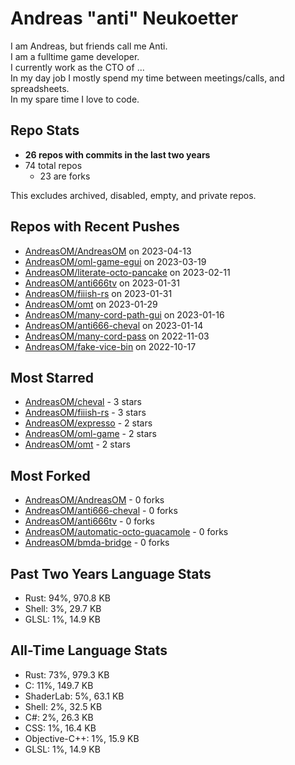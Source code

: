 
# Andreas "anti" Neukoetter

I am Andreas, but friends call me Anti.  
I am a fulltime game developer.  
I currently work as the CTO of ...  
In my day job I mostly spend my time between meetings/calls, and spreadsheets.  
In my spare time I love to code.  

## Repo Stats
- **26 repos with commits in the last two years**
- 74 total repos
  - 23 are forks

This excludes archived, disabled, empty, and private repos.

## Repos with Recent Pushes
- [AndreasOM/AndreasOM](https://github.com/AndreasOM/AndreasOM) on 2023-04-13
- [AndreasOM/oml-game-egui](https://github.com/AndreasOM/oml-game-egui) on 2023-03-19
- [AndreasOM/literate-octo-pancake](https://github.com/AndreasOM/literate-octo-pancake) on 2023-02-11
- [AndreasOM/anti666tv](https://github.com/AndreasOM/anti666tv) on 2023-01-31
- [AndreasOM/fiiish-rs](https://github.com/AndreasOM/fiiish-rs) on 2023-01-31
- [AndreasOM/omt](https://github.com/AndreasOM/omt) on 2023-01-29
- [AndreasOM/many-cord-path-gui](https://github.com/AndreasOM/many-cord-path-gui) on 2023-01-16
- [AndreasOM/anti666-cheval](https://github.com/AndreasOM/anti666-cheval) on 2023-01-14
- [AndreasOM/many-cord-pass](https://github.com/AndreasOM/many-cord-pass) on 2022-11-03
- [AndreasOM/fake-vice-bin](https://github.com/AndreasOM/fake-vice-bin) on 2022-10-17


## Most Starred
- [AndreasOM/cheval](https://github.com/AndreasOM/cheval) - 3 stars
- [AndreasOM/fiiish-rs](https://github.com/AndreasOM/fiiish-rs) - 3 stars
- [AndreasOM/expresso](https://github.com/AndreasOM/expresso) - 2 stars
- [AndreasOM/oml-game](https://github.com/AndreasOM/oml-game) - 2 stars
- [AndreasOM/omt](https://github.com/AndreasOM/omt) - 2 stars


## Most Forked
- [AndreasOM/AndreasOM](https://github.com/AndreasOM/AndreasOM) - 0 forks
- [AndreasOM/anti666-cheval](https://github.com/AndreasOM/anti666-cheval) - 0 forks
- [AndreasOM/anti666tv](https://github.com/AndreasOM/anti666tv) - 0 forks
- [AndreasOM/automatic-octo-guacamole](https://github.com/AndreasOM/automatic-octo-guacamole) - 0 forks
- [AndreasOM/bmda-bridge](https://github.com/AndreasOM/bmda-bridge) - 0 forks


## Past Two Years Language Stats
- Rust: 94%, 970.8 KB
- Shell: 3%, 29.7 KB
- GLSL: 1%, 14.9 KB


## All-Time Language Stats
- Rust: 73%, 979.3 KB
- C: 11%, 149.7 KB
- ShaderLab: 5%, 63.1 KB
- Shell: 2%, 32.5 KB
- C#: 2%, 26.3 KB
- CSS: 1%, 16.4 KB
- Objective-C++: 1%, 15.9 KB
- GLSL: 1%, 14.9 KB

